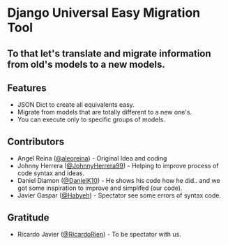 # Django Universal Easy Migration Tool
## To that let's translate and migrate information from old's models to a new models. 


## Features
- JSON Dict to create all equivalents easy.
- Migrate from models that are totally different to a new one's.
- You can execute only to specific groups of models.

## Contributors
- Angel Reina ([@aleoreina](https://github.com/aleoreina "@aleoreina")) - Original Idea and coding
- Johnny Herrera ([@JohnnyHerrera99](https://github.com/johnnyherrera99 "@JohnnyHerrera99")) - Helping to improve process of code syntax and ideas.
- Daniel Diamon ([@DanielK10](https://github.com/danielk10 "@DanielK10")) - He shows his code how he did..  and we got some inspiration to improve and simplifed (our code).
- Javier Gaspar ([@Habyeh](https://github.com/habyeh "@Habyeh")) - Spectator see some errors of syntax code.

## Gratitude
- Ricardo Javier ([@RicardoRien](https://github.com/ricardorien "@RicardoRien")) - To be spectator with us.

